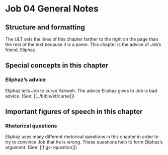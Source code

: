 # Job 04 General Notes
## Structure and formatting

The ULT sets the lines of this chapter farther to the right on the page than the rest of the text because it is a poem. This chapter is the advice of Job’s friend, Eliphaz.

## Special concepts in this chapter

### Eliphaz’s advice
Eliphaz tells Job to curse Yahweh. The advice Eliphaz gives to Job is bad advice. (See: [[../bible/kt/curse]])

## Important figures of speech in this chapter

### Rhetorical questions
Eliphaz uses many different rhetorical questions in this chapter in order to try to convince Job that he is wrong. These questions help to form Eliphaz’s argument. (See: [[figs-rquestion]])
